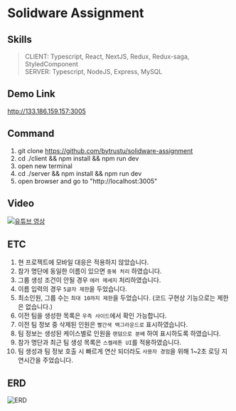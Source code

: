 # Solidware Assignment

## Skills
> CLIENT: Typescript, React, NextJS, Redux, Redux-saga, StyledComponent  
> SERVER: Typescript, NodeJS, Express, MySQL

## Demo Link
http://133.186.159.157:3005

## Command
1. git clone https://github.com/bytrustu/solidware-assignment
2. cd ./client && npm install && npm run dev
3. open new terminal
4. cd ./server && npm install && npm run dev
5. open browser and go to "http://localhost:3005"


## Video
[![유튜브 영상](https://i.imgur.com/fkh4Yvs.png)](https://youtu.be/wQnJ_V-ZFBQ)

## ETC
1. 현 프로젝트에 모바일 대응은 적용하지 않았습니다.
2. 참가 명단에 동일한 이름이 있으면 `중복 처리` 하였습니다.  
3. 그룹 생성 조건이 안될 경우 `에러 메세지` 처리하였습니다.
4. 이름 입력의 경우 `5글자 제한`을 두었습니다.
5. 최소인원, 그룹 수는 `최대 10까지 제한`을 두었습니다. (코드 구현상 기능으로는 제한은 없습니다.)
6. 이전 팀을 생성한 목록은 `우측 사이드`에서 확인 가능합니다.
7. 이전 팀 정보 중 삭제된 인원은 `빨간색 백그라운드로` 표시하였습니다.
8. 팀 정보는 생성된 케이스별로 인원을 `랜덤으로 분배` 하여 표시하도록 하였습니다.
9. 참가 명단과 최근 팀 생성 목록은 `스켈레톤 UI`를 적용하였습니다.
10. 팀 생성과 팀 정보 호출 시 빠르게 연산 되더라도 `사용자 경험`을 위해 1~2초 로딩 지연시간을 주었습니다.

## ERD
![ERD](https://i.imgur.com/2ZPoKEF.png)